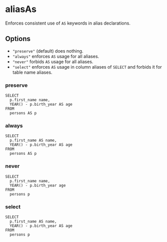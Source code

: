 # aliasAs

Enforces consistent use of `AS` keywords in alias declarations.

## Options

- `"preserve"` (default) does nothing.
- `"always"` enforces `AS` usage for all aliases.
- `"never"` forbids `AS` usage for all aliases.
- `"select"` enforces `AS` usage in column aliases of `SELECT` and forbids it for table name aliases.

### preserve

```
SELECT
  p.first_name name,
  YEAR() - p.birth_year AS age
FROM
  persons AS p
```

### always

```
SELECT
  p.first_name AS name,
  YEAR() - p.birth_year AS age
FROM
  persons AS p
```

### never

```
SELECT
  p.first_name name,
  YEAR() - p.birth_year age
FROM
  persons p
```

### select

```
SELECT
  p.first_name AS name,
  YEAR() - p.birth_year AS age
FROM
  persons p
```
